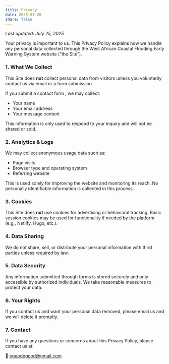 ```yaml
---
title: Privacy
date: 2025-07-26
share: false
---
```


_Last updated: July 25, 2025_

Your privacy is important to us. This Privacy Policy explains how we handle any personal data collected through the West African Coastal Flooding Early Warning System website (“the Site”).

### 1. What We Collect

This Site does **not** collect personal data from visitors unless you voluntarily contact us via email or a form submission.

If you submit a contact form , we may collect:

- Your name
- Your email address
- Your message content

This information is only used to respond to your inquiry and will not be shared or sold.

### 2. Analytics & Logs

We may collect anonymous usage data such as:

- Page visits
- Browser type and operating system
- Referring website

This is used solely for improving the website and monitoring its reach. No personally identifiable information is collected in this process.

### 3. Cookies

This Site does **not** use cookies for advertising or behavioral tracking. Basic session cookies may be used for functionality if needed by the platform (e.g., Netlify, Hugo, etc.).

### 4. Data Sharing

We do not share, sell, or distribute your personal information with third parties unless required by law.

### 5. Data Security

Any information submitted through forms is stored securely and only accessible by authorized individuals. We take reasonable measures to protect your data.

### 6. Your Rights

If you contact us and want your personal data removed, please email us and we will delete it promptly.

### 7. Contact

If you have any questions or concerns about this Privacy Policy, please contact us at:

📧 [egeodegeod@gmail.com](egeodegeod@gmail.com)
